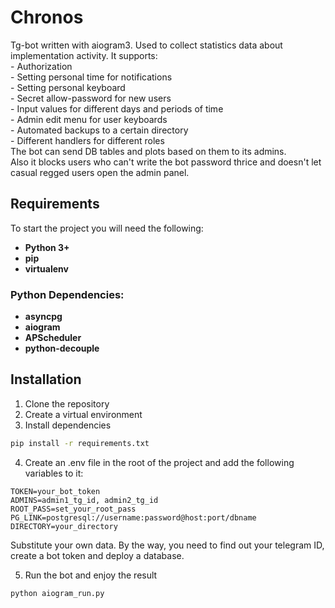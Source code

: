 # Chronos
Tg-bot written with aiogram3. Used to collect statistics data about implementation activity. It supports: <br>-
Authorization <br>- Setting personal time for notifications <br>- Setting personal keyboard <br>- Secret allow-password for new users <br>-
Input values for different days and periods of time <br>- Admin edit menu for user keyboards <br>- Automated backups to a certain directory <br>-
Different handlers for different roles <br>
The bot can send DB tables and plots based on them to its admins. <br>
Also it blocks users who can't write the bot password thrice and doesn't let casual regged users open the admin panel.

## Requirements
To start the project you will need the following:

- **Python 3+**
- **pip**
- **virtualenv**

### Python Dependencies:
- **asyncpg**
- **aiogram**
- **APScheduler**
- **python-decouple**
  
## Installation
1. Clone the repository
2. Create a virtual environment
3. Install dependencies
```sh
pip install -r requirements.txt
```
4. Create an .env file in the root of the project and add the following variables to it:
```
TOKEN=your_bot_token
ADMINS=admin1_tg_id, admin2_tg_id
ROOT_PASS=set_your_root_pass
PG_LINK=postgresql://username:password@host:port/dbname
DIRECTORY=your_directory
```
Substitute your own data. By the way, you need to find out your telegram ID, create a bot token and deploy a database.

5. Run the bot and enjoy the result
```sh
python aiogram_run.py
```
